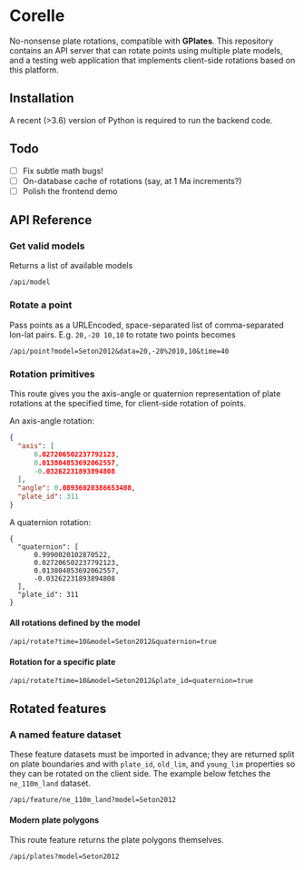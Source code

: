 # Corelle

No-nonsense plate rotations, compatible with **GPlates**. This repository contains
an API server that can rotate points using multiple plate models, and a testing
web application that implements client-side rotations based on this platform.

## Installation

A recent (>3.6) version of Python is required to run the backend code.

## Todo

- [ ] Fix subtle math bugs!
- [ ] On-database cache of rotations (say, at 1 Ma increments?)
- [ ] Polish the frontend demo

## API Reference

### Get valid models

Returns a list of available models
```
/api/model
```

### Rotate a point

Pass points as a URLEncoded, space-separated list of comma-separated lon-lat pairs.
E.g. `20,-20 10,10` to rotate two points becomes
```
/api/point?model=Seton2012&data=20,-20%2010,10&time=40
```

### Rotation primitives

This route gives you the axis-angle or quaternion representation of plate rotations
at the specified time, for client-side rotation of points.

An axis-angle rotation:
```json
{
  "axis": [
      0.027206502237792123,
      0.013804853692062557,
      -0.03262231893894808
  ],
  "angle": 0.08936020386653408,
  "plate_id": 311
}
```

A quaternion rotation:
```
{
  "quaternion": [
      0.9990020102870522,
      0.027206502237792123,
      0.013804853692062557,
      -0.03262231893894808
  ],
  "plate_id": 311
}
```

#### All rotations defined by the model

```
/api/rotate?time=10&model=Seton2012&quaternion=true
```

#### Rotation for a specific plate

```
/api/rotate?time=10&model=Seton2012&plate_id=quaternion=true
```

## Rotated features

### A named feature dataset

These feature datasets must be imported in advance; they are returned split on plate
boundaries and with `plate_id`, `old_lim`, and `young_lim` properties so they can be
rotated on the client side. The example below fetches the `ne_110m_land` dataset.

```
/api/feature/ne_110m_land?model=Seton2012
```

#### Modern plate polygons

This route feature returns the plate polygons themselves.

```
/api/plates?model=Seton2012
```
